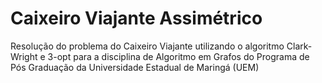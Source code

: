 # Caixeiro Viajante Assimétrico
Resolução do problema do Caixeiro Viajante utilizando o algoritmo Clark-Wright e 3-opt para a disciplina de Algoritmo em Grafos do Programa de Pós Graduação da Universidade Estadual de Maringá (UEM)
